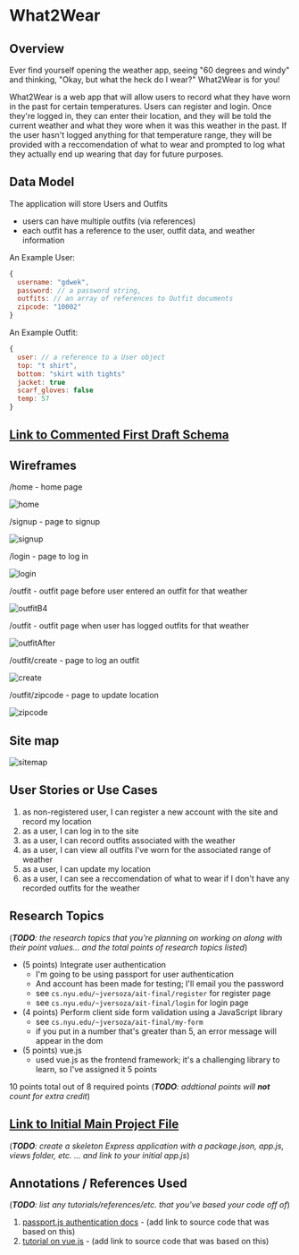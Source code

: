 
# What2Wear 

## Overview

Ever find yourself opening the weather app, seeing "60 degrees and windy" and thinking, "Okay, but what the heck do I wear?" What2Wear is for you! 

What2Wear is a web app that will allow users to record what they have worn in the past for certain temperatures. Users can register and login. Once they're logged in, they can enter their location, and they will be told the current weather and what they wore when it was this weather in the past. If the user hasn't logged anything for that temperature range, they will be provided with a reccomendation of what to wear and prompted to log what they actually end up wearing that day for future purposes.


## Data Model

The application will store Users and Outfits

* users can have multiple outfits (via references)
* each outfit has a reference to the user, outfit data, and weather information


An Example User:

```javascript
{
  username: "gdwek",
  password: // a password string,
  outfits: // an array of references to Outfit documents
  zipcode: "10002"
}
```

An Example Outfit:

```javascript
{
  user: // a reference to a User object
  top: "t shirt",
  bottom: "skirt with tights"
  jacket: true
  scarf_gloves: false
  temp: 57
}
```


## [Link to Commented First Draft Schema](db.js) 


## Wireframes

/home - home page

![home](documentation/home.png)

/signup - page to signup

![signup](documentation/signup.png)

/login - page to log in

![login](documentation/login.png)

/outfit - outfit page before user entered an outfit for that weather

![outfitB4](documentation/outfitInitial.png)

/outfit - outfit page when user has logged outfits for that weather

![outfitAfter](documentation/outfitPost.png)

/outfit/create - page to log an outfit

![create](documentation/create.png)

/outfit/zipcode - page to update location

![zipcode](documentation/zipcode.png)



## Site map

![sitemap](documentation/sitemap.jpeg)

## User Stories or Use Cases

1. as non-registered user, I can register a new account with the site and record my location
2. as a user, I can log in to the site
3. as a user, I can record outfits associated with the weather
4. as a user, I can view all outfits I've worn for the associated range of weather
5. as a user, I can update my location 
6. as a user, I can see a reccomendation of what to wear if I don't have any recorded outfits for the weather

## Research Topics

(___TODO__: the research topics that you're planning on working on along with their point values... and the total points of research topics listed_)

* (5 points) Integrate user authentication
    * I'm going to be using passport for user authentication
    * And account has been made for testing; I'll email you the password
    * see <code>cs.nyu.edu/~jversoza/ait-final/register</code> for register page
    * see <code>cs.nyu.edu/~jversoza/ait-final/login</code> for login page
* (4 points) Perform client side form validation using a JavaScript library
    * see <code>cs.nyu.edu/~jversoza/ait-final/my-form</code>
    * if you put in a number that's greater than 5, an error message will appear in the dom
* (5 points) vue.js
    * used vue.js as the frontend framework; it's a challenging library to learn, so I've assigned it 5 points

10 points total out of 8 required points (___TODO__: addtional points will __not__ count for extra credit_)


## [Link to Initial Main Project File](app.js) 

(___TODO__: create a skeleton Express application with a package.json, app.js, views folder, etc. ... and link to your initial app.js_)

## Annotations / References Used

(___TODO__: list any tutorials/references/etc. that you've based your code off of_)

1. [passport.js authentication docs](http://passportjs.org/docs) - (add link to source code that was based on this)
2. [tutorial on vue.js](https://vuejs.org/v2/guide/) - (add link to source code that was based on this)

